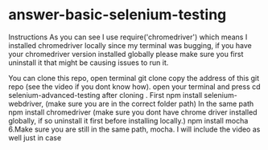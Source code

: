 # answer-basic-selenium-testing


Instructions As you can see I use require('chromedriver') which means I installed chromedriver locally since my terminal was bugging, if you have your chromedriver version installed globally please make sure you first uninstall it that might be causing issues to run it.

You can clone this repo, open terminal git clone copy the address of this git repo (see the video if you dont know how).
open your terminal and press cd selenium-advanced-testing after cloning .
First npm install selenium-webdriver, (make sure you are in the correct folder path)
In the same path npm install chromedriver (make sure you dont have chrome driver installed globally, if so uninstall it first before installing locally.)
npm install mocha 6.Make sure you are still in the same path, mocha.
I will include the video as well just in case
